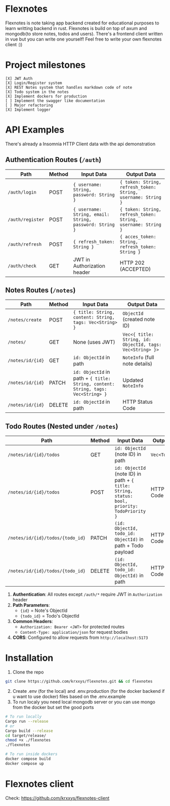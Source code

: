 # Flexnotes 
Flexnotes is note taking app backend created for educational purposes to learn writting backend in rust. Flexnotes is build on top of axum and mongodb(to store notes, todos and users). There's a frontend client written in vue but you can write one yourself! Feel free to write your own flexnotes client :))

# Project milestones
```
[X] JWT Auth 
[X] Login/Register system
[X] REST Notes system that handles markdown code of note 
[X] Todo system in the notes
[X] Implement dockers for production
[ ] Implement the swagger like documentation
[ ] Major refactoring 
[X] Implement logger 
```
# API Examples 
There's already a Insomnia HTTP Client data with the api demonstration 
## Authentication Routes (`/auth`)

| Path             | Method | Input Data                                              | Output Data                                                  |
| ---------------- | ------ | ------------------------------------------------------- | ------------------------------------------------------------ |
| `/auth/login`    | POST   | `{ username: String, password: String }`                | `{ token: String, refresh_token: String, username: String }` |
| `/auth/register` | POST   | `{ username: String, email: String, password: String }` | `{ token: String, refresh_token: String, username: String }` |
| `/auth/refresh`  | POST   | `{ refresh_token: String }`                             | `{ acces_token: String, refresh_token: String }`             |
| `/auth/check`    | GET    | JWT in Authorization header                             | HTTP 202 (ACCEPTED)                                          |

## Notes Routes (`/notes`)

| Path             | Method | Input Data                                                                       | Output Data                                               |
| ---------------- | ------ | -------------------------------------------------------------------------------- | --------------------------------------------------------- |
| `/notes/create`  | POST   | `{ title: String, content: String, tags: Vec<String> }`                          | `ObjectId` (created note ID)                              |
| `/notes/`        | GET    | None (uses JWT)                                                                  | `Vec<{ title: String, id: ObjectId, tags: Vec<String> }>` |
| `/notes/id/{id}` | GET    | `id: ObjectId` in path                                                           | `NoteInfo` (full note details)                            |
| `/notes/id/{id}` | PATCH  | `id: ObjectId` in path + `{ title: String, content: String, tags: Vec<String> }` | Updated `NoteInfo`                                        |
| `/notes/id/{id}` | DELETE | `id: ObjectId` in path                                                           | HTTP Status Code                                          |

## Todo Routes (Nested under `/notes`)

| Path                             | Method | Input Data                                                                                   | Output Data      |
| -------------------------------- | ------ | -------------------------------------------------------------------------------------------- | ---------------- |
| `/notes/id/{id}/todos`           | GET    | `id: ObjectId` (note ID) in path                                                             | `Vec<TodoInfo>`  |
| `/notes/id/{id}/todos`           | POST   | `id: ObjectId` (note ID) in path + `{ title: String, status: bool, priority: TodoPriority }` | HTTP Status Code |
| `/notes/id/{id}/todos/{todo_id}` | PATCH  | `(id: ObjectId, todo_id: ObjectId)` in path + Todo payload                                   | HTTP Status Code |
| `/notes/id/{id}/todos/{todo_id}` | DELETE | `(id: ObjectId, todo_id: ObjectId)` in path                                                  | HTTP Status Code |


1. **Authentication**: All routes except `/auth/*` require JWT in `Authorization` header
2. **Path Parameters**:
   - `{id}` = Note's ObjectId
   - `{todo_id}` = Todo's ObjectId
3. **Common Headers**:
   - `Authorization: Bearer <JWT>` for protected routes
   - `Content-Type: application/json` for request bodies
4. **CORS**: Configured to allow requests from `http://localhost:5173`



# Installation
1. Clone the repo 
```bash
git clone https://github.com/krxxys/flexnotes.git && cd flexnotes
```
2. Create .env (for the local) and .env.production (for the docker backend if u want to use docker) files based on the .env.example
3. To run localy you need local mongodb server or you can use mongo from the docker but set the good ports
```bash 
# To run locally 
Cargo run --release
# or 
Cargo build --release 
cd target/release/
chmod +x ./flexnotes 
./flexnotes
```
```bash 
# To run inside dockers 
docker compose build 
docker compose up 
```
# Flexnotes client
Check: https://github.com/krxxys/flexnotes-client


